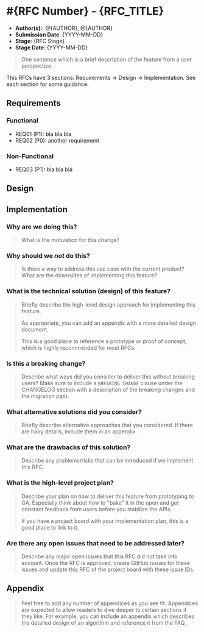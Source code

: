 # #{RFC Number} - {RFC_TITLE}

* **Author(s):**: @{AUTHOR}, @{AUTHOR}
* **Submission Date**: {YYYY-MM-DD}
* **Stage**: {RFC Stage}
* **Stage Date**: {YYYY-MM-DD}

<!--- 
Directions for above: 

Author(s): Git tag for PR authors and contributors
Submission Date: Fill in with date of initial submission, YYYY-MM-DD
Stage: Fill in with current stage in the RFC lifecycle
Stage Date: Fill in with date of last stage change
-->

> One sentence which is a brief description of the feature from a user perspective.

This RFCs have 3 sections: Requirements -> Design -> Implementation. See each section for some guidance.

## Requirements

<!-- 
This section is a "shopping list" of requirements for this feature.

We try to start by identifing the use cases that are expected to be addressed by this RFC. 
Ideally they should not inform the design or implementation but rather state the problems/pains/results
that our users expect to achieve with this RFC.

NOTES:
* It is highly recommended to split functional and non-functional requirements.
* Requirements should be prioritized P0 (must), P1 (nice to have) or P2 (future).
* It is also recommended to give requirements an identifier that will make them easier to reference later.
-->

### Functional

* REQ01 (P1): bla bla bla
* REQ02 (P0): another requirement

### Non-Functional

* REQ03 (P1): bla bla bla

## Design

<!--
This section works backwards from an the end user. It is written as one or more "artifacts from the future" such as the getting started documentation (readme), user interface wireframes (or link to them), press release, changelog entry, etc.
-->

## Implementation

<!--
This section has a list of topics related to the implementation. We have some examples/ideas for topics below. Feel free to add as needed

The goal of this section is to help decide if this RFC should be implemented. 
It should include answers to questions that the team is likely ask. 
Contrary to the rest of the RFC, answers should be written "from the present" and likely 
discuss approach, implementation plans, alternative considered and other considerations that will 
help decide if this RFC should be implemented.
-->

### Why are we doing this?

> What is the motivation for this change?

### Why should we _not_ do this?

> Is there a way to address this use case with the current product? What are the downsides of implementing this feature?

### What is the technical solution (design) of this feature?

> Briefly describe the high-level design approach for implementing this feature.
>
> As appropriate, you can add an appendix with a more detailed design document.
>
> This is a good place to reference a prototype or proof of concept, which is highly recommended for most RFCs.

### Is this a breaking change?

> Describe what ways did you consider to deliver this without breaking users? Make sure to include a `BREAKING CHANGE` clause under the CHANGELOG section with a description of the breaking changes and the migration path.

### What alternative solutions did you consider?

> Briefly describe alternative approaches that you considered. If there are hairy details, include them in an appendix.

### What are the drawbacks of this solution?

> Describe any problems/risks that can be introduced if we implement this RFC.

### What is the high-level project plan?

> Describe your plan on how to deliver this feature from prototyping to GA. Especially think about how to "bake" it in the open and get constant feedback from users before you stabilize the APIs.
>
> If you have a project board with your implementation plan, this is a good place to link to it.

### Are there any open issues that need to be addressed later?

> Describe any major open issues that this RFC did not take into account. Once the RFC is approved, create GitHub issues for these issues and update this RFC of the project board with these issue IDs.

## Appendix

> Feel free to add any number of appendices as you see fit. Appendices are expected to allow readers to dive deeper to certain sections if they like. For example, you can include an appendix which describes the detailed design of an algorithm and reference it from the FAQ.
